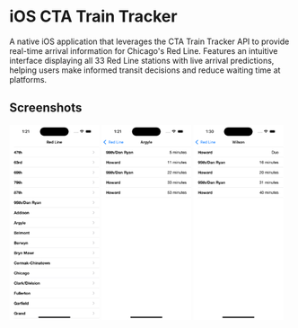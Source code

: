 # iOS CTA Train Tracker
A native iOS application that leverages the CTA Train Tracker API to provide real-time arrival information for Chicago's Red Line. Features an intuitive interface displaying all 33 Red Line stations with live arrival predictions, helping users make informed transit decisions and reduce waiting time at platforms.

## Screenshots
<img src="https://github.com/myavonbehren/iOS-CTA-Train-Tracker/blob/main/Screenshots/1.png" width="160"> <img src="https://github.com/myavonbehren/iOS-CTA-Train-Tracker/blob/main/Screenshots/2.png" width="160"> <img src="https://github.com/myavonbehren/iOS-CTA-Train-Tracker/blob/main/Screenshots/3.png" width="160">

